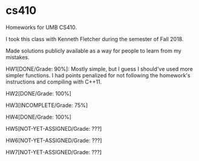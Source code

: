 # cs410
Homeworks for UMB CS410. 

I took this class with Kenneth Fletcher during the semester of Fall 2018.

Made solutions publicly available as a way for people to learn from my mistakes.

HW1[DONE/Grade: 90%]: Mostly simple, but I guess I should've used more simpler functions. I had points penalized for not following the homework's instructions and compiling with C++11.

HW2[DONE/Grade: 100%]

HW3[INCOMPLETE/Grade: 75%]

HW4[DONE/Grade: 100%]

HW5[NOT-YET-ASSIGNED/Grade: ???]

HW6[NOT-YET-ASSIGNED/Grade: ???]

HW7[NOT-YET-ASSIGNED/Grade: ???]
